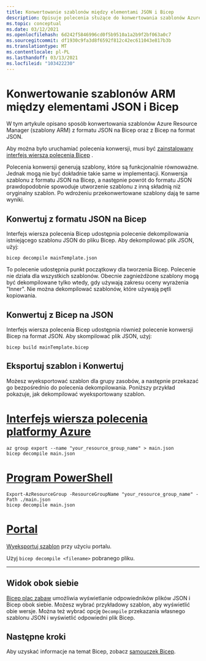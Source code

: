 ```yaml
---
title: Konwertowanie szablonów między elementami JSON i Bicep
description: Opisuje polecenia służące do konwertowania szablonów Azure Resource Manager z Bicep na JSON i z formatu JSON na Bicep.
ms.topic: conceptual
ms.date: 03/12/2021
ms.openlocfilehash: 6d242f5846996cd0f5b9510a1a2b9f2bf063a0c7
ms.sourcegitcommit: df1930c9fa3d8f6592f812c42ec611043e817b3b
ms.translationtype: MT
ms.contentlocale: pl-PL
ms.lasthandoff: 03/13/2021
ms.locfileid: "103422230"
---
```

# <a name="converting-arm-templates-between-json-and-bicep"></a>Konwertowanie szablonów ARM między elementami JSON i Bicep

W tym artykule opisano sposób konwertowania szablonów Azure Resource Manager (szablony ARM) z formatu JSON na Bicep oraz z Bicep na format JSON.

Aby można było uruchamiać polecenia konwersji, musi być [zainstalowany interfejs wiersza polecenia Bicep](bicep-install.md) .

Polecenia konwersji generują szablony, które są funkcjonalnie równoważne. Jednak mogą nie być dokładnie takie same w implementacji. Konwersja szablonu z formatu JSON na Bicep, a następnie powrót do formatu JSON prawdopodobnie spowoduje utworzenie szablonu z inną składnią niż oryginalny szablon. Po wdrożeniu przekonwertowane szablony dają te same wyniki.

## <a name="convert-from-json-to-bicep"></a>Konwertuj z formatu JSON na Bicep

Interfejs wiersza polecenia Bicep udostępnia polecenie dekompilowania istniejącego szablonu JSON do pliku Bicep. Aby dekompilować plik JSON, użyj:

```azurecli
bicep decompile mainTemplate.json
```

To polecenie udostępnia punkt początkowy dla tworzenia Bicep. Polecenie nie działa dla wszystkich szablonów. Obecnie zagnieżdżone szablony mogą być dekompilowane tylko wtedy, gdy używają zakresu oceny wyrażenia "Inner". Nie można dekompilować szablonów, które używają pętli kopiowania.

## <a name="convert-from-bicep-to-json"></a>Konwertuj z Bicep na JSON

Interfejs wiersza polecenia Bicep udostępnia również polecenie konwersji Bicep na format JSON. Aby skompilować plik JSON, użyj:

```azurecli
bicep build mainTemplate.bicep
```

## <a name="export-template-and-convert"></a>Eksportuj szablon i Konwertuj

Możesz wyeksportować szablon dla grupy zasobów, a następnie przekazać go bezpośrednio do polecenia dekompilowania. Poniższy przykład pokazuje, jak dekompilować wyeksportowany szablon.

# <a name="azure-cli"></a>[Interfejs wiersza polecenia platformy Azure](#tab/azure-cli)

```azurecli
az group export --name "your_resource_group_name" > main.json
bicep decompile main.json
```

# <a name="powershell"></a>[Program PowerShell](#tab/azure-powershell)

```azurepowershell
Export-AzResourceGroup -ResourceGroupName "your_resource_group_name" -Path ./main.json
bicep decompile main.json
```

# <a name="portal"></a>[Portal](#tab/azure-portal)

[Wyeksportuj szablon](export-template-portal.md) przy użyciu portalu.

Użyj `bicep decompile <filename>` pobranego pliku.

---

## <a name="side-by-side-view"></a>Widok obok siebie

[Bicep plac zabaw](https://aka.ms/bicepdemo) umożliwia wyświetlanie odpowiedników plików JSON i Bicep obok siebie. Możesz wybrać przykładowy szablon, aby wyświetlić obie wersje. Można też wybrać opcję `Decompile` przekazania własnego szablonu JSON i wyświetlić odpowiedni plik Bicep.

## <a name="next-steps"></a>Następne kroki

Aby uzyskać informacje na temat Bicep, zobacz [samouczek Bicep](./bicep-tutorial-create-first-bicep.md).
